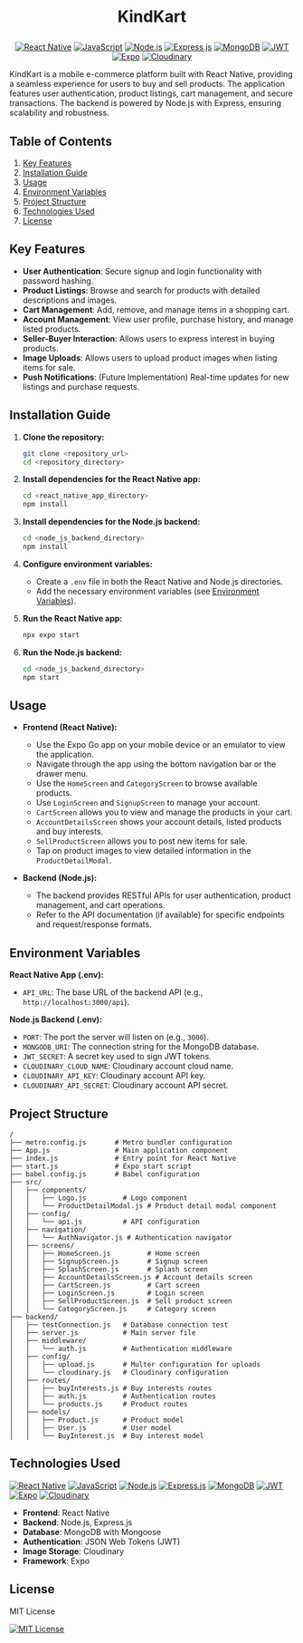 # <p align="center">KindKart</p>

<p align="center">
  <a href="#"><img src="https://img.shields.io/badge/React_Native-61DAFB?style=for-the-badge&logo=react&logoColor=black" alt="React Native"></a>
  <a href="#"><img src="https://img.shields.io/badge/JavaScript-F7DF1E?style=for-the-badge&logo=javascript&logoColor=black" alt="JavaScript"></a>
  <a href="#"><img src="https://img.shields.io/badge/Node.js-339933?style=for-the-badge&logo=node.js&logoColor=white" alt="Node.js"></a>
  <a href="#"><img src="https://img.shields.io/badge/Express.js-000000?style=for-the-badge&logo=express&logoColor=white" alt="Express.js"></a>
  <a href="#"><img src="https://img.shields.io/badge/MongoDB-47A248?style=for-the-badge&logo=mongodb&logoColor=white" alt="MongoDB"></a>
  <a href="#"><img src="https://img.shields.io/badge/JWT-000000?style=for-the-badge&logo=JSON%20web%20tokens&color=red" alt="JWT"></a>
  <a href="#"><img src="https://img.shields.io/badge/Expo-4630EB?style=for-the-badge&logo=expo&logoColor=white" alt="Expo"></a>
  <a href="#"><img src="https://img.shields.io/badge/Cloudinary-21293D?style=for-the-badge&logo=cloudinary&logoColor=white" alt="Cloudinary"></a>
</p>

KindKart is a mobile e-commerce platform built with React Native, providing a seamless experience for users to buy and sell products. The application features user authentication, product listings, cart management, and secure transactions. The backend is powered by Node.js with Express, ensuring scalability and robustness.

## Table of Contents

1.  [Key Features](#key-features)
2.  [Installation Guide](#installation-guide)
3.  [Usage](#usage)
4.  [Environment Variables](#environment-variables)
5.  [Project Structure](#project-structure)
6.  [Technologies Used](#technologies-used)
7.  [License](#license)

## Key Features

-   **User Authentication**: Secure signup and login functionality with password hashing.
-   **Product Listings**: Browse and search for products with detailed descriptions and images.
-   **Cart Management**: Add, remove, and manage items in a shopping cart.
-   **Account Management**: View user profile, purchase history, and manage listed products.
-   **Seller-Buyer Interaction**: Allows users to express interest in buying products.
-   **Image Uploads**: Allows users to upload product images when listing items for sale.
-   **Push Notifications**: (Future Implementation) Real-time updates for new listings and purchase requests.

## Installation Guide

1.  **Clone the repository:**

    ```bash
    git clone <repository_url>
    cd <repository_directory>
    ```

2.  **Install dependencies for the React Native app:**

    ```bash
    cd <react_native_app_directory>
    npm install
    ```

3.  **Install dependencies for the Node.js backend:**

    ```bash
    cd <node_js_backend_directory>
    npm install
    ```

4.  **Configure environment variables:**

    -   Create a `.env` file in both the React Native and Node.js directories.
    -   Add the necessary environment variables (see [Environment Variables](#environment-variables)).

5.  **Run the React Native app:**

    ```bash
    npx expo start
    ```

6.  **Run the Node.js backend:**

    ```bash
    cd <node_js_backend_directory>
    npm start
    ```

## Usage

-   **Frontend (React Native):**
    -   Use the Expo Go app on your mobile device or an emulator to view the application.
    -   Navigate through the app using the bottom navigation bar or the drawer menu.
    -   Use the `HomeScreen` and `CategoryScreen` to browse available products.
    -   Use `LoginScreen` and `SignupScreen` to manage your account.
    -   `CartScreen` allows you to view and manage the products in your cart.
    -   `AccountDetailsScreen` shows your account details, listed products and buy interests.
    -   `SellProductScreen` allows you to post new items for sale.
    -   Tap on product images to view detailed information in the `ProductDetailModal`.

-   **Backend (Node.js):**
    -   The backend provides RESTful APIs for user authentication, product management, and cart operations.
    -   Refer to the API documentation (if available) for specific endpoints and request/response formats.

## Environment Variables

**React Native App (.env):**

-   `API_URL`: The base URL of the backend API (e.g., `http://localhost:3000/api`).

**Node.js Backend (.env):**

-   `PORT`: The port the server will listen on (e.g., `3000`).
-   `MONGODB_URI`: The connection string for the MongoDB database.
-   `JWT_SECRET`: A secret key used to sign JWT tokens.
-   `CLOUDINARY_CLOUD_NAME`: Cloudinary account cloud name.
-   `CLOUDINARY_API_KEY`: Cloudinary account API key.
-   `CLOUDINARY_API_SECRET`: Cloudinary account API secret.

## Project Structure

```
/
├── metro.config.js       # Metro bundler configuration
├── App.js                # Main application component
├── index.js              # Entry point for React Native
├── start.js              # Expo start script
├── babel.config.js       # Babel configuration
├── src/
│   ├── components/
│   │   ├── Logo.js         # Logo component
│   │   └── ProductDetailModal.js # Product detail modal component
│   ├── config/
│   │   └── api.js          # API configuration
│   ├── navigation/
│   │   └── AuthNavigator.js # Authentication navigator
│   ├── screens/
│   │   ├── HomeScreen.js         # Home screen
│   │   ├── SignupScreen.js       # Signup screen
│   │   ├── SplashScreen.js       # Splash screen
│   │   ├── AccountDetailsScreen.js # Account details screen
│   │   ├── CartScreen.js         # Cart screen
│   │   ├── LoginScreen.js        # Login screen
│   │   ├── SellProductScreen.js  # Sell product screen
│   │   └── CategoryScreen.js     # Category screen
├── backend/
│   ├── testConnection.js   # Database connection test
│   ├── server.js           # Main server file
│   ├── middleware/
│   │   └── auth.js         # Authentication middleware
│   ├── config/
│   │   ├── upload.js       # Multer configuration for uploads
│   │   └── cloudinary.js   # Cloudinary configuration
│   ├── routes/
│   │   ├── buyInterests.js # Buy interests routes
│   │   ├── auth.js         # Authentication routes
│   │   └── products.js     # Product routes
│   ├── models/
│   │   ├── Product.js      # Product model
│   │   ├── User.js         # User model
│   │   └── BuyInterest.js  # Buy interest model
```

## Technologies Used

<p align="left">
  <a href="#"><img src="https://img.shields.io/badge/React_Native-61DAFB?style=for-the-badge&logo=react&logoColor=black" alt="React Native"></a>
  <a href="#"><img src="https://img.shields.io/badge/JavaScript-F7DF1E?style=for-the-badge&logo=javascript&logoColor=black" alt="JavaScript"></a>
  <a href="#"><img src="https://img.shields.io/badge/Node.js-339933?style=for-the-badge&logo=node.js&logoColor=white" alt="Node.js"></a>
  <a href="#"><img src="https://img.shields.io/badge/Express.js-000000?style=for-the-badge&logo=express&logoColor=white" alt="Express.js"></a>
  <a href="#"><img src="https://img.shields.io/badge/MongoDB-47A248?style=for-the-badge&logo=mongodb&logoColor=white" alt="MongoDB"></a>
  <a href="#"><img src="https://img.shields.io/badge/JWT-000000?style=for-the-badge&logo=JSON%20web%20tokens&color=red" alt="JWT"></a>
  <a href="#"><img src="https://img.shields.io/badge/Expo-4630EB?style=for-the-badge&logo=expo&logoColor=white" alt="Expo"></a>
  <a href="#"><img src="https://img.shields.io/badge/Cloudinary-21293D?style=for-the-badge&logo=cloudinary&logoColor=white" alt="Cloudinary"></a>
</p>

-   **Frontend**: React Native
-   **Backend**: Node.js, Express.js
-   **Database**: MongoDB with Mongoose
-   **Authentication**: JSON Web Tokens (JWT)
-   **Image Storage**: Cloudinary
-   **Framework**: Expo

## License

MIT License
<p align="left">
  <a href="https://opensource.org/licenses/MIT"><img src="https://img.shields.io/badge/License-MIT-yellow.svg" alt="MIT License"></a>
</p>
